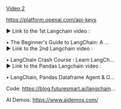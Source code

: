
[Video 2](https://www.youtube.com/watch?v=w-eTS8YlbZ4)

https://platform.openai.com/api-keys


▶ Link to the 1st Langchain video :   

 • The Beginner's Guide to LangChain: A ...  
▶ Link to the 2nd Langchain video :   

 • LangChain Crash Course : Learn LangCh...  
▶ Link to the Pandas Langchain video :   

 • LangChain, Pandas Dataframe Agent & O...  


 Code: https://blog.futuresmart.ai/langchain...

AI Demos: https://www.aidemos.com/


